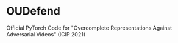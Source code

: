 # OUDefend
Official PyTorch Code for "Overcomplete Representations Against Adversarial Videos" (ICIP 2021)
